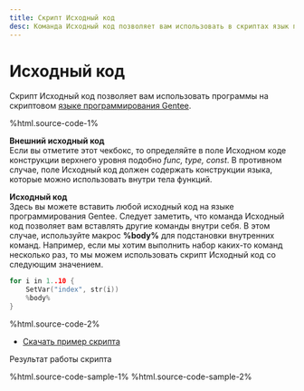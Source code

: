 ```yaml
---
title: Скрипт Исходный код
desc: Команда Исходный код позволяет вам использовать в скриптах язык программирования Gentee.
---
```

# Исходный код

Скрипт Исходный код позволяет вам использовать программы на скриптовом [языке программирования Gentee](https://ru.gentee.org).

%html.source-code-1%

**Внешний исходный код**  
Если вы отметите этот чекбокс, то определяйте в поле Исходном коде конструкции верхнего уровня подобно *func, type, const*. В противном случае, поле Исходный код должен содержать конструкции языка, которые можно использовать внутри тела функций.

**Исходный код**  
Здесь вы можете вставить любой исходный код на языке программирования Gentee. Следует заметить, что команда Исходный код позволяет вам вставлять другие команды внутри себя. В этом случае, используйте макрос **%body%** для подстановки внутренних команд. Например, если мы хотим выполнить набор каких-то команд несколько раз, то мы можем использовать скрипт Исходный код со следующим значением. 

``` go
for i in 1..10 {
    SetVar("index", str(i))
    %body%
}
```

%html.source-code-2%

* [Скачать пример скрипта](/samples/source-code-sample.yaml)

Результат работы скрипта

%html.source-code-sample-1%
%html.source-code-sample-2%
